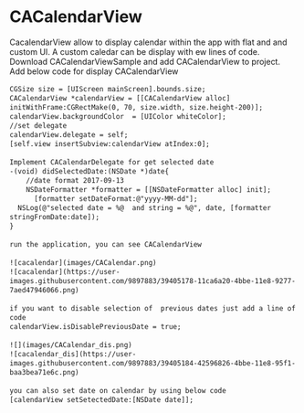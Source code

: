 # CACalendarView 
CacalendarView allow to display calendar within the app with flat and and custom UI. A custom caledar can be display with ew lines of code.
Download CACalendarViewSample and add CACalendarView to project.
Add below code for display CACalendarView

    CGSize size = [UIScreen mainScreen].bounds.size;
    CACalendarView *calendarView = [[CACalendarView alloc] initWithFrame:CGRectMake(0, 70, size.width, size.height-200)];
    calendarView.backgroundColor  = [UIColor whiteColor];
    //set delegate
    calendarView.delegate = self;
    [self.view insertSubview:calendarView atIndex:0];
    
    Implement CACalendarDelegate for get selected date
    -(void) didSelectedDate:(NSDate *)date{
        //date format 2017-09-13
        NSDateFormatter *formatter = [[NSDateFormatter alloc] init];
          [formatter setDateFormat:@"yyyy-MM-dd"];
      NSLog(@"selected date = %@  and string = %@", date, [formatter stringFromDate:date]);
    }
    
    run the application, you can see CACalendarView
    
    ![cacalendar](images/CACalendar.png)
    ![cacalendar](https://user-images.githubusercontent.com/9897883/39405178-11ca6a20-4bbe-11e8-9277-7aed47946066.png)
    
    if you want to disable selection of  previous dates just add a line of code
    calendarView.isDisablePreviousDate = true; 
    
    ![](images/CACalendar_dis.png)
    ![cacalendar_dis](https://user-images.githubusercontent.com/9897883/39405184-42596826-4bbe-11e8-95f1-baa3bea71e6c.png)
    
    you can also set date on calendar by using below code
    [calendarView setSetectedDate:[NSDate date]];
    
     

